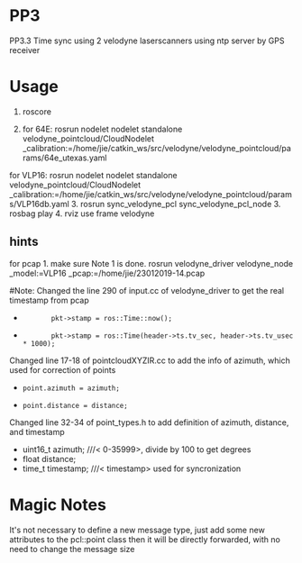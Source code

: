 # PP3
PP3.3 Time sync using 2 velodyne laserscanners using ntp server by GPS receiver

# Usage
1. roscore

2. for 64E:
rosrun nodelet nodelet standalone velodyne_pointcloud/CloudNodelet _calibration:=/home/jie/catkin_ws/src/velodyne/velodyne_pointcloud/params/64e_utexas.yaml 

for VLP16:
rosrun nodelet nodelet standalone velodyne_pointcloud/CloudNodelet _calibration:=/home/jie/catkin_ws/src/velodyne/velodyne_pointcloud/params/VLP16db.yaml 
3. rosrun sync_velodyne_pcl sync_velodyne_pcl_node 
3. rosbag play 
4. rviz use frame velodyne
## hints
for pcap
	1. make sure Note 1 is done.
 rosrun velodyne_driver velodyne_node _model:=VLP16 _pcap:=/home/jie/23012019-14.pcap




#Note: 
Changed the line 290 of input.cc of velodyne_driver to get the real timestamp from pcap


-            pkt->stamp = ros::Time::now();
+            pkt->stamp = ros::Time(header->ts.tv_sec, header->ts.tv_usec * 1000);

Changed line 17-18 of pointcloudXYZIR.cc to add the info of azimuth, which used for correction of points

+     point.azimuth = azimuth;
+     point.distance = distance;


Changed line 32-34 of point_types.h to add definition of azimuth, distance, and timestamp

+    uint16_t azimuth;                   ///< 0-35999>, divide by 100 to get degrees
+    float distance;
+    time_t timestamp;                   ///< timestamp> used for syncronization

# Magic Notes

It's not necessary to define a new message type, just add some new attributes to the pcl::point class then it will be directly forwarded, with no need to change the message size
